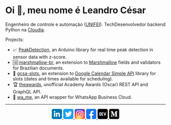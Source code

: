 # Oi 👋, meu nome é Leandro César

Engenheiro de controle e automação ([UNIFEI](https://unifei.edu.br/)). TechDesenvolvedor backend Python na [Cloudia](https://app.cloudiabot.com/).

Projects:

- 📈 [PeakDetection](https://github.com/leandcesar/PeakDetection), an Arduino library for real time peak detection in sensor data with z-score.
- 🆔 [marshmallow-br](https://github.com/leandcesar/marshmallow-br), an extension to [Marshmallow](https://marshmallow.readthedocs.io/en/stable/) fields and validators for Brazilian documents.
- 📅 [gcsa-slots](https://github.com/leandcesar/google-calendar-simple-api-slots), an extension to [Google Calendar Simple API](https://google-calendar-simple-api.readthedocs.io/en/latest/) library for slots (dates and times available for scheduling).
- 🏆 [theawards](https://github.com/leandcesar/theawards), unofficial Academy Awards (Oscar) REST API and GraphQL API.
- 💬 [wa_me](https://github.com/leandcesar/wa_me), an API wrapper for WhatsApp Business Cloud.

-----

<p align="center">
  <a href="https://www.linkedin.com/in/leandcesar" target="_blank">
    <img width="32px" alt="Linkedin" src="https://github.com/edent/SuperTinyIcons/blob/master/images/svg/linkedin.svg"/>
  </a>
  <a href="https://www.twitter.com/leandcesar" target="_blank">
    <img width="32px" alt="Twitter" src="https://github.com/edent/SuperTinyIcons/blob/master/images/svg/twitter.svg"/>
  </a>
  <a href="https://www.instagram.com/leandcesar" target="_blank">
    <img width="32px" alt="Instagram" src="https://github.com/edent/SuperTinyIcons/blob/master/images/svg/instagram.svg"/>
  </a>
    <a href="https://www.facebook.com/leandcesar" target="_blank">
    <img width="32px" alt="Facebook" src="https://github.com/edent/SuperTinyIcons/blob/master/images/svg/facebook.svg"/>
  </a>
  <a href="https://dev.to/leandcesar" target="_blank">
    <img width="32px" alt="dev.to" src="https://github.com/edent/SuperTinyIcons/blob/master/images/svg/dev_to.svg"/>
  </a>
  <a href="https://medium.com/@leandcesar" target="_blank">
    <img width="32px" alt="Medium" src="https://github.com/edent/SuperTinyIcons/blob/master/images/svg/medium.svg"/>
  </a>
</p>

